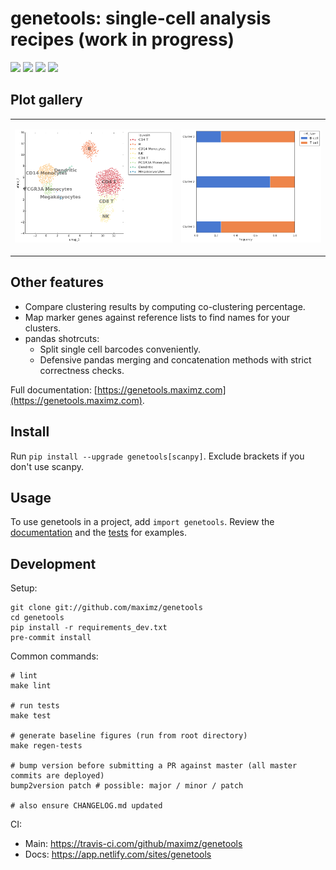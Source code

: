 # genetools: single-cell analysis recipes (work in progress)

[![](https://img.shields.io/pypi/v/genetools.svg)](https://pypi.python.org/pypi/genetools)
[![](https://img.shields.io/travis/maximz/genetools.svg)](https://travis-ci.com/maximz/genetools)
[![](https://img.shields.io/badge/docs-here-blue.svg)](https://genetools.maximz.com)
[![](https://img.shields.io/github/stars/maximz/genetools?style=social)](https://github.com/maximz/genetools)

## Plot gallery

<table>
<tr>
<td>

[![](tests/baseline/test_umap_scatter_discrete.png)](https://github.com/maximz/genetools/blob/master/tests/test_plots.py)

</td>
<td>

[![](tests/baseline/test_horizontal_stacked_bar_plot.png)](https://github.com/maximz/genetools/blob/master/tests/test_plots.py)

</td>
</tr>
</table>

## Other features

* Compare clustering results by computing co-clustering percentage.
* Map marker genes against reference lists to find names for your clusters.
* pandas shotrcuts:
  * Split single cell barcodes conveniently.
  * Defensive pandas merging and concatenation methods with strict correctness checks.

Full documentation: [https://genetools.maximz.com](https://genetools.maximz.com).

## Install

Run `pip install --upgrade genetools[scanpy]`. Exclude brackets if you don't use scanpy.

## Usage

To use genetools in a project, add `import genetools`. Review the [documentation](https://genetools.maximz.com) and the [tests](https://github.com/maximz/genetools/tree/master/tests) for examples.

## Development

Setup:

```
git clone git://github.com/maximz/genetools
cd genetools
pip install -r requirements_dev.txt
pre-commit install
```

Common commands:

```
# lint
make lint

# run tests
make test

# generate baseline figures (run from root directory)
make regen-tests

# bump version before submitting a PR against master (all master commits are deployed)
bump2version patch # possible: major / minor / patch

# also ensure CHANGELOG.md updated
```

CI:
- Main: https://travis-ci.com/github/maximz/genetools
- Docs: https://app.netlify.com/sites/genetools
